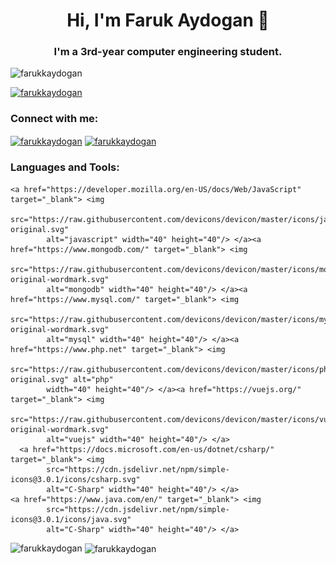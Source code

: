 <h1 align="center">Hi, I'm Faruk Aydogan 👋</h1>
<h3 align="center">I'm a 3rd-year computer engineering student. </h3>
<p align="left"> <img src="https://komarev.com/ghpvc/?username=farukkaydogan&label=Profile%20views&color=0e75b6&style=flat" alt="farukkaydogan" /> </p>
<p align="left"> <a href="https://github.com/ryo-ma/github-profile-trophy"><img src="https://github-profile-trophy.vercel.app/?username=farukkaydogan" alt="farukkaydogan" /></a> </p>

<h3 align="left">Connect with me:</h3>
<p align="left">
    <a href="https://linkedin.com/in/farukkaydogan" target="blank"><img align="center" src="https://cdn.jsdelivr.net/npm/simple-icons@3.0.1/icons/linkedin.svg" alt="farukkaydogan" height="30" width="40" /></a>
    <a href="mailto:faruktayyibaydogan.com" target="blank"><img align="center" src="https://cdn.jsdelivr.net/npm/simple-icons@3.0.1/icons/gmail.svg" alt="farukkaydogan" height="30" width="40" /></a>
    <h3 align="left">Languages and Tools:</h3><p align="left">
  
   
    <a href="https://developer.mozilla.org/en-US/docs/Web/JavaScript" target="_blank"> <img
            src="https://raw.githubusercontent.com/devicons/devicon/master/icons/javascript/javascript-original.svg"
            alt="javascript" width="40" height="40"/> </a><a href="https://www.mongodb.com/" target="_blank"> <img
            src="https://raw.githubusercontent.com/devicons/devicon/master/icons/mongodb/mongodb-original-wordmark.svg"
            alt="mongodb" width="40" height="40"/> </a><a href="https://www.mysql.com/" target="_blank"> <img
            src="https://raw.githubusercontent.com/devicons/devicon/master/icons/mysql/mysql-original-wordmark.svg"
            alt="mysql" width="40" height="40"/> </a><a href="https://www.php.net" target="_blank"> <img
            src="https://raw.githubusercontent.com/devicons/devicon/master/icons/php/php-original.svg" alt="php"
            width="40" height="40"/> </a><a href="https://vuejs.org/" target="_blank"> <img
            src="https://raw.githubusercontent.com/devicons/devicon/master/icons/vuejs/vuejs-original-wordmark.svg"
            alt="vuejs" width="40" height="40"/> </a>
      <a href="https://docs.microsoft.com/en-us/dotnet/csharp/" target="_blank"> <img
            src="https://cdn.jsdelivr.net/npm/simple-icons@3.0.1/icons/csharp.svg"
            alt="C-Sharp" width="40" height="40"/> </a>
    <a href="https://www.java.com/en/" target="_blank"> <img
            src="https://cdn.jsdelivr.net/npm/simple-icons@3.0.1/icons/java.svg"
            alt="C-Sharp" width="40" height="40"/> </a>
</p>

                
                
<p><img align="left" src="https://github-readme-stats.vercel.app/api/top-langs?username=farukkaydogan&show_icons=true&locale=en" alt="farukkaydogan" /></p>


<p>&nbsp;<img align="center" src="https://github-readme-stats.vercel.app/api?username=farukkaydogan&show_icons=true&locale=en" alt="farukkaydogan" /></p>
